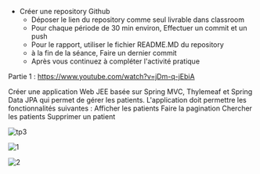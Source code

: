 - Créer une repository Github
  - Déposer le lien du repository comme seul livrable dans classroom
  - Pour chaque période de  30 min environ, Effectuer un commit et un push
  - Pour le rapport, utiliser le fichier README.MD du repository
  - à la fin de la séance, Faire un dernier commit
  - Après vous continuez à compléter l'activité pratique

Partie 1 : https://www.youtube.com/watch?v=jDm-q-jEbiA

Créer une application Web JEE basée sur Spring MVC, Thylemeaf et Spring Data JPA qui permet de gérer les patients. L'application doit permettre les fonctionnalités suivantes :
Afficher les patients
Faire la pagination
Chercher les patients
Supprimer un patient


![tp3](https://github.com/user-attachments/assets/6739b4d3-8981-42e8-8df9-dd5311dea962)



![1](https://github.com/user-attachments/assets/b49c11ba-fca6-4845-819a-ef684c8f64f0)



![2](https://github.com/user-attachments/assets/9a84d04a-a95a-4d74-84a0-386fa29de226)
